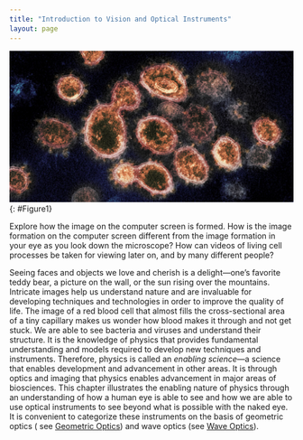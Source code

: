 ```yaml
---
title: "Introduction to Vision and Optical Instruments"
layout: page
---
```


![Circular and ovular structures with thin lines on the outside indicating the membrane. The inner portions contain different colors and textures ranging from dense patches of dark substances to lighter and brighter areas. About ten viruses are pictured, with one seeming to separate into two smaller entities.](../resources/Figure_26_00_01.jpg "This transmission electron microscope image shows SARS-CoV-2, the coronavirus that causes COVID-19, isolated from a patient in the U.S. Virus particles are shown emerging from the surface of cells cultured in the lab. The spikes on the outer edge of the virus particles give coronaviruses their name: crown-like. (credit: NIAID-RML, NIH Image Gallery/Flickr)")
{: #Figure1}

Explore how the image on the computer screen is formed. How is the image
formation on the computer screen different from the image formation in your eye
as you look down the microscope? How can videos of living cell processes be
taken for viewing later on, and by many different people?

Seeing faces and objects we love and cherish is a delight—one’s favorite teddy
bear, a picture on the wall, or the sun rising over the mountains. Intricate
images help us understand nature and are invaluable for developing techniques
and technologies in order to improve the quality of life. The image of a red
blood cell that almost fills the cross-sectional area of a tiny capillary makes
us wonder how blood makes it through and not get stuck. We are able to see
bacteria and viruses and understand their structure. It is the knowledge of
physics that provides fundamental understanding and models required to develop
new techniques and instruments. Therefore, physics is called an *enabling
science*—a science that enables development and advancement in other areas. It
is through optics and imaging that physics enables advancement in major areas of
biosciences. This chapter illustrates the enabling nature of physics through an
understanding of how a human eye is able to see and how we are able to use
optical instruments to see beyond what is possible with the naked eye. It is
convenient to categorize these instruments on the basis of geometric optics (
see [Geometric Optics](../contents/ch25GeometricOptics)) and wave optics (see [Wave Optics](../contents/ch27WaveOptics)).

